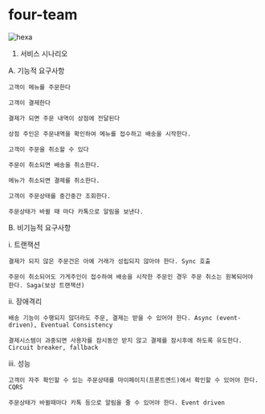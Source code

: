 # four-team

![hexa](https://user-images.githubusercontent.com/88864456/133198600-1aac2164-16a5-4024-b415-774202b3a422.png)


1.	서비스 시나리오 

A.	기능적 요구사항

    고객이 메뉴를 주문한다

    고객이 결제한다

    결제가 되면 주문 내역이 상점에 전달된다

    상점 주인은 주문내역을 확인하여 메뉴를 접수하고 배송을 시작한다.

    고객이 주문을 취소할 수 있다

    주문이 취소되면 배송을 취소한다.

    메뉴가 취소되면 결제를 취소한다.

    고객이 주문상태를 중간중간 조회한다.

    주문상태가 바뀔 때 마다 카톡으로 알림을 보낸다.


B.	비기능적 요구사항

  i.	트랜잭션

    결제가 되지 않은 주문건은 아예 거래가 성립되지 않아야 한다. Sync 호출

    주문이 취소되어도 가게주인이 접수하여 배송을 시작한 주문인 경우 주문 취소는 원복되어야 한다. Saga(보상 트랜잭션)


  ii.	장애격리

    배송 기능이 수행되지 않더라도 주문, 결제는 받을 수 있어야 한다. Async (event-driven), Eventual Consistency

    결제시스템이 과중되면 사용자를 잠시동안 받지 않고 결제를 잠시후에 하도록 유도한다. Circuit breaker, fallback


  iii.	성능
  
    고객이 자주 확인할 수 있는 주문상태를 마이페이지(프론트엔드)에서 확인할 수 있어야 한다. CQRS
    
    주문상태가 바뀔때마다 카톡 등으로 알림을 줄 수 있어야 한다. Event driven

